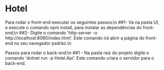 # Hotel

Para rodar o front-end executar os seguintes passos:\n
##1- Va na pasta UI, e execute o comando npm install, para instalar as dependências do front-end;\n
##2- Digite o comando 'http-server -o http://localhost:8080/index.html'. Este comando irá abrir a página do front-end no seu navegador padrão.\n


Passos para rodar o back-end:\n
##1 - Na pasta raiz do projeto digite o comando 'dotnet run -p Hotel.Api'. Este comando criara o servidor para o back-end.

